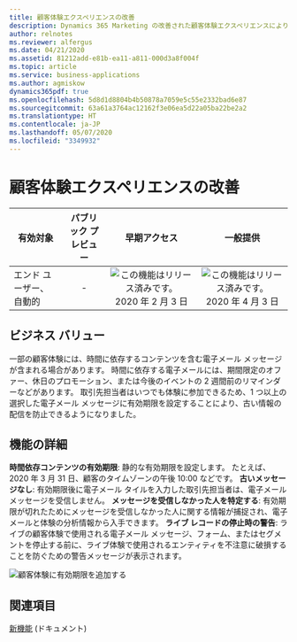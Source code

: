 ```yaml
---
title: 顧客体験エクスペリエンスの改善
description: Dynamics 365 Marketing の改善された顧客体験エクスペリエンスにより、1 つ以上の選択した電子メール メッセージに有効期限を設定して、古い情報の配信を防止できるようになりました。
author: relnotes
ms.reviewer: alfergus
ms.date: 04/21/2020
ms.assetid: 81212add-e81b-ea11-a811-000d3a8f004f
ms.topic: article
ms.service: business-applications
ms.author: agmiskow
dynamics365pdf: true
ms.openlocfilehash: 5d8d1d8804b4b50878a7059e5c55e2332bad6e87
ms.sourcegitcommit: 63a61a3764ac12162f3e06ea5d22a05ba22be2a2
ms.translationtype: HT
ms.contentlocale: ja-JP
ms.lasthandoff: 05/07/2020
ms.locfileid: "3349932"
---
```

# <a name="improved-customer-journey-experience"></a>顧客体験エクスペリエンスの改善


| 有効対象    |  パブリック プレビュー | 早期アクセス | 一般提供 | 
| ---------- | :----------: |:----------: |:----------: |
|エンド ユーザー、自動的|-|![この機能はリリース済みです。](/dynamics365-release-plan/media/green-checkmark.png "この機能はリリース済みです。") 2020 年 2 月 3 日| ![この機能はリリース済みです。](/dynamics365-release-plan/media/green-checkmark.png "この機能はリリース済みです。") 2020 年 4 月 3 日|


## <a name="business-value"></a>ビジネス バリュー
<!-- bv start -->
一部の顧客体験には、時間に依存するコンテンツを含む電子メール メッセージが含まれる場合があります。 時間に依存する電子メールには、期間限定のオファー、休日のプロモーション、または今後のイベントの 2 週間前のリマインダーなどがあります。 取引先担当者はいつでも体験に参加できるため、1 つ以上の選択した電子メール メッセージに有効期限を設定することにより、古い情報の配信を防止できるようになりました。
<!-- bv end -->



## <a name="feature-details"></a>機能の詳細
<!--feature detail start -->
**時間依存コンテンツの有効期限**: 静的な有効期限を設定します。 たとえば、2020 年 3 月 31 日、顧客のタイムゾーンの午後 10:00 などです。
**古いメッセージなし**: 有効期限後に電子メール タイルを入力した取引先担当者は、電子メール メッセージを受信しません。 
**メッセージを受信しなかった人を特定する**: 有効期限が切れたためにメッセージを受信しなかった人に関する情報が捕捉され、電子メールと体験の分析情報から入手できます。
**ライブ レコードの停止時の警告**: ライブの顧客体験で使用される電子メール メッセージ、フォーム、またはセグメントを停止する前に、ライブ体験で使用されるエンティティを不注意に破損することを防ぐための警告メッセージが表示されます。
<!--feature detail end -->

![顧客体験に有効期限を追加する](media/improve-customer-journey.png "顧客体験に有効期限を追加する")
<!-- Picture 1 -->









## <a name="see-also"></a>関連項目

<!--docs start-->
[新機能](https://docs.microsoft.com/dynamics365/marketing/whats-new-marketing) (ドキュメント)
<!--docs end-->
